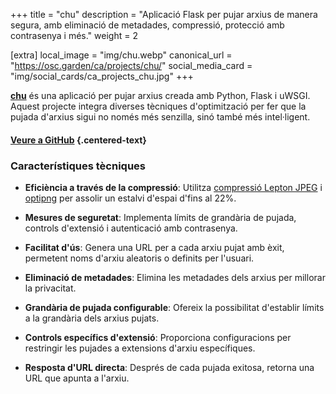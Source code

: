 +++
title = "chu"
description = "Aplicació Flask per pujar arxius de manera segura, amb eliminació de metadades, compressió, protecció amb contrasenya i més."
weight = 2

[extra]
local_image = "img/chu.webp"
canonical_url = "https://osc.garden/ca/projects/chu/"
social_media_card = "img/social_cards/ca_projects_chu.jpg"
+++

[**chu**](https://github.com/welpo/chu) és una aplicació per pujar arxius creada amb Python, Flask i uWSGI. Aquest projecte integra diverses tècniques d'optimització per fer que la pujada d'arxius sigui no només més senzilla, sinó també més intel·ligent.

#### [Veure a GitHub](https://github.com/welpo/chu) {.centered-text}

### Característiques tècniques

- **Eficiència a través de la compressió**: Utilitza [compressió Lepton JPEG](https://github.com/microsoft/lepton_jpeg_rust) i [optipng](http://optipng.sourceforge.net/) per assolir un estalvi d'espai d'fins al 22%.

- **Mesures de seguretat**: Implementa límits de grandària de pujada, controls d'extensió i autenticació amb contrasenya.

- **Facilitat d'ús**: Genera una URL per a cada arxiu pujat amb èxit, permetent noms d'arxiu aleatoris o definits per l'usuari.

- **Eliminació de metadades**: Elimina les metadades dels arxius per millorar la privacitat.

- **Grandària de pujada configurable**: Ofereix la possibilitat d'establir límits a la grandària dels arxius pujats.

- **Controls específics d'extensió**: Proporciona configuracions per restringir les pujades a extensions d'arxiu específiques.

- **Resposta d'URL directa**: Després de cada pujada exitosa, retorna una URL que apunta a l'arxiu.
